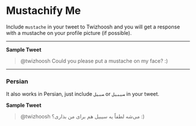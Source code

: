 # Mustachify Me

Include `mustache` in your tweet to Twizhoosh and you will get a response with a mustache on your profile picture (if possible).

<!--more-->

---

**Sample Tweet**

> @twizhoosh Could you please put a mustache on my face? :)

---

### Persian

It also works in Persian, just include ‍`سبیل` or ‍‍`سیبیل` in your tweet.

**Sample Tweet**

> @twizhoosh می‌شه لطفاً یه سیبیل هم برای من بذاری؟ :)